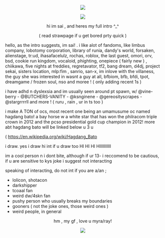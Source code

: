 <p align="center">
<img src=https://i.pinimg.com/originals/66/c0/49/66c0496515d61395a5292077ab6cb2ae.gif>
</p>

<p align="center">
<img src=https://i.postimg.cc/htx0TmPm/frill-2.png>

<p align="center">
hi im sai , and heres my full intro ^_^
<p align="center">
 ( read strawpage if u get bored prty quick )

hello, as the intro suggests, im sai! . i like alot of fandoms, like limbus company, lobotomy corporation, library of runia, dandy's world, forsaken, alienstage, tr:ud, ihasafacelulz, rochas, roblox, the last guest, omori, orv, bsd, cookie run kingdom, vocaloid, phighting, onepiece ( fairly new  ) , chiikawa, five nights at freddies, regretavator, tf2, bang dream, d4dj, project sekai, sisters location, mlp:fim , sanrio, san-x, im inlove with the villaness, the guy she was interested in wasnt a guy at all, bfbiom, bfb, bfdi, tpot, dreamgame / frozen soul, nso and moree ! ( only adding recent 1s )

i have adhd n dyslexsia and im usually seen around pt spawn, w/ @vine-berry - @BUTCHERS-VANITY - @ksnginene - @gereosityscrapes - @stargrrrrll and more ! ( ruru , rain , ur in ts too )

i make A TON of ocs, most recent one being an umamusume oc named hagdang bato! a bay horse w a white star that has won the philracom triple crown in 2012 and the pcso presidential gold
cup champion in 2012! more abt hagdang bato will be linked below u 3 u

( https://en.wikipedia.org/wiki/Hagdang_Bato

i draw. yes i draw hi int if u draw too HI HI HI HIIIIIIIIII


im a cool person n i dont bite, although if ur 13- i reccomend to be cautious, if u are sensitive to kys joke i suggest not interacting

speaking of interacting, do not int if you are a/an ;
* lolicon, shotacon
* darkshipper
* tcoaal fan
* weird dw/4skn fan
* pushy person who usually breaks my boundaries
* gooners ( not the joke ones, those weird ones )
* weird people, in general
<p align="center">
hm , my gf , love u myra/ray!
<p align="center">
<img src=https://i.postimg.cc/jdCqn1qs/IMG-9558.png>
